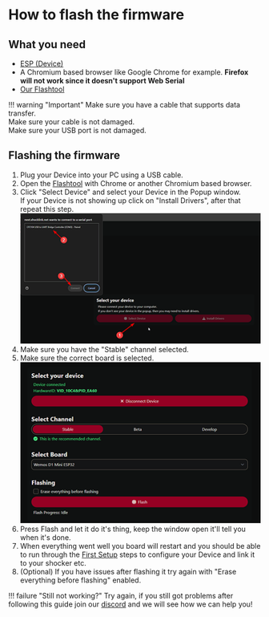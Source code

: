 # How to flash the firmware


## What you need
- [ESP (Device)](../hardware/boards/index.md)
- A Chromium based browser like Google Chrome for example. **Firefox will not work since it doesn't support Web Serial**
- [Our Flashtool](https://next.shocklink.net/flashtool) 

!!! warning "Important"
    Make sure you have a cable that supports data transfer.  
    Make sure your cable is not damaged.  
    Make sure your USB port is not damaged.

## Flashing the firmware
1. Plug your Device into your PC using a USB cable.
1. Open the [Flashtool](https://next.shocklink.net/flashtool) with Chrome or another Chromium based browser.
2. Click "Select Device" and select your Device in the Popup window.  
If your Device is not showing up click on "Install Drivers", after that repeat this step.   
![Connect Device](../static/guides/how-to-flash/Connect_Device_Flashtoolguide.png)
3. Make sure you have the "Stable" channel selected.
4. Make sure the correct board is selected.
![Settings](../static/guides/how-to-flash/settings.png)  
5. Press Flash and let it do it's thing, keep the window open it'll tell you when it's done.  
6. When everything went well you board will restart and you should be able to run through the [First Setup](../guides/openshock-first-setup.md) steps to configure your Device and link it to your shocker etc.  
7. (Optional) If you have issues after flashing it try again with "Erase everything before flashing" enabled.  

!!! failure "Still not working?"
    Try again, if you still got problems after following this guide join our [discord](https://discord.gg/OpenShock) and we will see how we can help you!
